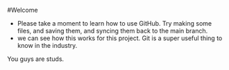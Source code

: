 #Welcome
* Please take a moment to learn how to use GitHub.  Try making some files, and saving them, and syncing them back to the main branch.
* we can see how this works for this project.  Git is a super useful thing to know in the industry.

You guys are studs.
